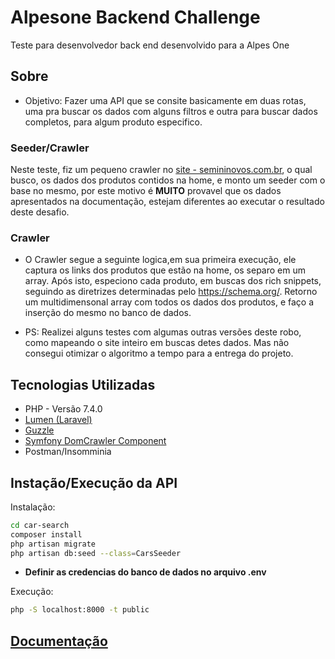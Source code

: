 # Alpesone Backend Challenge

Teste para desenvolvedor back end desenvolvido para a Alpes One

## Sobre
- Objetivo: Fazer uma API que se consite basicamente em duas rotas, uma pra buscar os dados com alguns filtros e outra para buscar dados completos, para algum produto especifico.

### Seeder/Crawler
Neste teste, fiz um pequeno crawler no [site - semininovos.com.br](https://seminovos.com.br/), o qual busco, os dados dos produtos contidos na home, e monto um
seeder com o base no mesmo, por este motivo é **MUITO** provavel que os dados apresentados na documentação, estejam diferentes ao executar o resultado deste desafio.

### Crawler
- O Crawler segue a seguinte logica,em sua primeira execução, ele captura os links dos produtos que estão na home, os separo em um array. Após isto, especiono cada produto, em buscas dos rich snippets, seguindo as diretrizes determinadas pelo https://schema.org/. Retorno um multidimensonal array com todos os dados dos produtos, e faço a inserção do mesmo no banco de dados.

- PS: Realizei alguns testes com algumas outras versões deste robo, como mapeando o site inteiro em buscas detes dados. Mas não consegui otimizar o algoritmo a tempo para a entrega do projeto.


## Tecnologias Utilizadas
- PHP - Versão 7.4.0
- [Lumen (Laravel)](https://github.com/laravel/lumen)
- [Guzzle](https://github.com/guzzle/guzzle)
- [Symfony DomCrawler Component](https://github.com/symfony/dom-crawler)
- Postman/Insomminia

## Instação/Execução da API

Instalação:

```sh
cd car-search
composer install
php artisan migrate
php artisan db:seed --class=CarsSeeder
```

- **Definir as credencias do banco de dados no arquivo .env**

Execução:

```sh
php -S localhost:8000 -t public
```

## [Documentação](https://documenter.getpostman.com/view/5518072/SztEZRwh?version=latest#1c7458ee-0869-4907-8c63-55168e6b872c)
